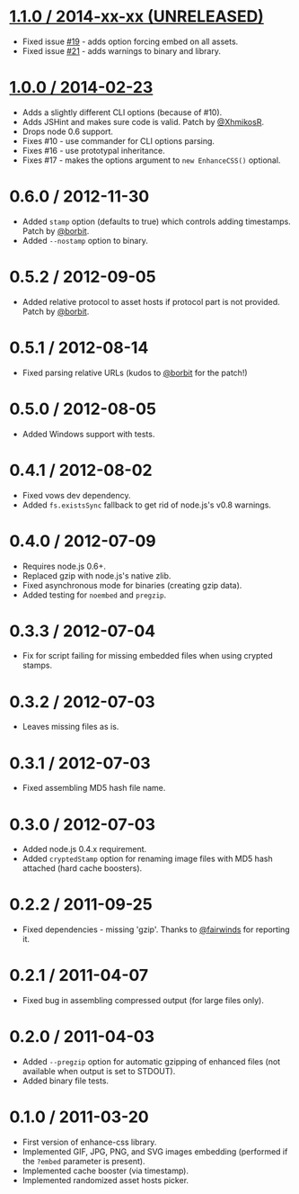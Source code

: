 [1.1.0 / 2014-xx-xx (UNRELEASED)](https://github.com/GoalSmashers/enhance-css/compare/v1.0.0...v1.1.0)
==================

* Fixed issue [#19](https://github.com/GoalSmashers/enhance-css/issues/19) - adds option forcing embed on all assets.
* Fixed issue [#21](https://github.com/GoalSmashers/enhance-css/issues/21) - adds warnings to binary and library.

[1.0.0 / 2014-02-23](https://github.com/GoalSmashers/enhance-css/compare/v0.6.0...v1.0.0)
==================

* Adds a slightly different CLI options (because of #10).
* Adds JSHint and makes sure code is valid. Patch by [@XhmikosR](https://github.com/XhmikosR).
* Drops node 0.6 support.
* Fixes #10 - use commander for CLI options parsing.
* Fixes #16 - use prototypal inheritance.
* Fixes #17 - makes the options argument to `new EnhanceCSS()` optional.

0.6.0 / 2012-11-30
==================

* Added `stamp` option (defaults to true) which controls adding timestamps. Patch by [@borbit](https://github.com/borbit).
* Added `--nostamp` option to binary.

0.5.2 / 2012-09-05
==================

* Added relative protocol to asset hosts if protocol part is not provided. Patch by [@borbit](https://github.com/borbit).

0.5.1 / 2012-08-14
==================

* Fixed parsing relative URLs (kudos to [@borbit](https://github.com/borbit) for the patch!)

0.5.0 / 2012-08-05
==================

* Added Windows support with tests.

0.4.1 / 2012-08-02
==================

* Fixed vows dev dependency.
* Added `fs.existsSync` fallback to get rid of node.js's v0.8 warnings.

0.4.0 / 2012-07-09
==================

* Requires node.js 0.6+.
* Replaced gzip with node.js's native zlib.
* Fixed asynchronous mode for binaries (creating gzip data).
* Added testing for `noembed` and `pregzip`.

0.3.3 / 2012-07-04
==================

* Fix for script failing for missing embedded files when using crypted stamps.

0.3.2 / 2012-07-03
==================

* Leaves missing files as is.

0.3.1 / 2012-07-03
==================

* Fixed assembling MD5 hash file name.

0.3.0 / 2012-07-03
==================

* Added node.js 0.4.x requirement.
* Added `cryptedStamp` option for renaming image files with MD5 hash attached (hard cache boosters).

0.2.2 / 2011-09-25
==================

* Fixed dependencies - missing 'gzip'. Thanks to [@fairwinds](https://github.com/fairwinds) for reporting it.

0.2.1 / 2011-04-07
==================

* Fixed bug in assembling compressed output (for large files only).

0.2.0 / 2011-04-03
==================

* Added `--pregzip` option for automatic gzipping of enhanced files (not available when output is set to STDOUT).
* Added binary file tests.

0.1.0 / 2011-03-20
==================

* First version of enhance-css library.
* Implemented GIF, JPG, PNG, and SVG images embedding (performed if the `?embed` parameter is present).
* Implemented cache booster (via timestamp).
* Implemented randomized asset hosts picker.
